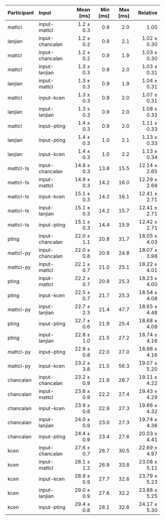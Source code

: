 | Participant | Input | Mean [ms] | Min [ms] | Max [ms] | Relative |
|:---|:---|---:|---:|---:|---:|
| mattcl | input-mattcl | 1.2 ± 0.3 | 0.9 | 2.0 | 1.00 |
| lanjian | input-chancalan | 1.2 ± 0.2 | 0.9 | 2.1 | 1.02 ± 0.30 |
| mattcl | input-chancalan | 1.2 ± 0.2 | 0.9 | 1.9 | 1.03 ± 0.30 |
| mattcl | input-lanjian | 1.3 ± 0.3 | 0.9 | 2.0 | 1.03 ± 0.31 |
| lanjian | input-mattcl | 1.3 ± 0.3 | 0.9 | 1.9 | 1.04 ± 0.31 |
| mattcl | input-kcen | 1.3 ± 0.3 | 0.9 | 2.0 | 1.07 ± 0.31 |
| lanjian | input-lanjian | 1.3 ± 0.3 | 0.9 | 2.0 | 1.08 ± 0.32 |
| mattcl | input-pting | 1.4 ± 0.3 | 0.9 | 2.0 | 1.11 ± 0.33 |
| lanjian | input-pting | 1.4 ± 0.3 | 1.0 | 2.1 | 1.13 ± 0.33 |
| lanjian | input-kcen | 1.4 ± 0.3 | 1.0 | 2.2 | 1.13 ± 0.34 |
| mattcl-ts | input-chancalan | 14.8 ± 0.3 | 13.8 | 15.5 | 12.14 ± 2.65 |
| mattcl-ts | input-mattcl | 14.9 ± 0.3 | 14.2 | 16.0 | 12.29 ± 2.69 |
| mattcl-ts | input-kcen | 15.1 ± 0.3 | 14.2 | 16.1 | 12.41 ± 2.71 |
| mattcl-ts | input-lanjian | 15.1 ± 0.3 | 14.2 | 15.7 | 12.41 ± 2.71 |
| mattcl-ts | input-pting | 15.1 ± 0.3 | 14.4 | 15.9 | 12.42 ± 2.71 |
| pting | input-chancalan | 22.0 ± 1.1 | 20.8 | 31.7 | 18.05 ± 4.03 |
| mattcl-py | input-chancalan | 22.0 ± 0.8 | 20.9 | 24.8 | 18.07 ± 3.98 |
| mattcl-py | input-mattcl | 22.1 ± 0.7 | 21.0 | 25.1 | 18.22 ± 4.01 |
| pting | input-mattcl | 22.2 ± 0.7 | 20.9 | 25.3 | 18.23 ± 4.00 |
| pting | input-kcen | 22.5 ± 0.7 | 21.7 | 25.3 | 18.54 ± 4.08 |
| mattcl-py | input-lanjian | 22.7 ± 2.3 | 21.4 | 47.7 | 18.65 ± 4.48 |
| pting | input-pting | 22.7 ± 0.6 | 21.9 | 25.4 | 18.68 ± 4.09 |
| pting | input-lanjian | 22.8 ± 1.0 | 21.5 | 27.2 | 18.74 ± 4.16 |
| mattcl-py | input-pting | 22.9 ± 0.8 | 22.0 | 27.0 | 18.86 ± 4.16 |
| mattcl-py | input-kcen | 23.2 ± 3.8 | 21.5 | 56.3 | 19.07 ± 5.20 |
| chancalan | input-chancalan | 23.2 ± 0.9 | 21.9 | 26.7 | 19.11 ± 4.22 |
| chancalan | input-mattcl | 23.6 ± 0.9 | 22.2 | 27.4 | 19.43 ± 4.29 |
| chancalan | input-kcen | 23.9 ± 0.8 | 22.9 | 27.3 | 19.66 ± 4.32 |
| chancalan | input-lanjian | 24.0 ± 0.9 | 23.0 | 27.3 | 19.74 ± 4.36 |
| chancalan | input-pting | 24.4 ± 0.9 | 23.4 | 27.6 | 20.03 ± 4.41 |
| kcen | input-chancalan | 27.6 ± 0.7 | 26.7 | 30.5 | 22.69 ± 4.97 |
| kcen | input-mattcl | 28.1 ± 1.2 | 26.9 | 33.8 | 23.08 ± 5.11 |
| kcen | input-kcen | 28.9 ± 0.9 | 27.7 | 32.6 | 23.79 ± 5.23 |
| kcen | input-lanjian | 29.0 ± 0.9 | 27.6 | 32.2 | 23.88 ± 5.25 |
| kcen | input-pting | 29.4 ± 0.8 | 28.1 | 32.6 | 24.17 ± 5.30 |
